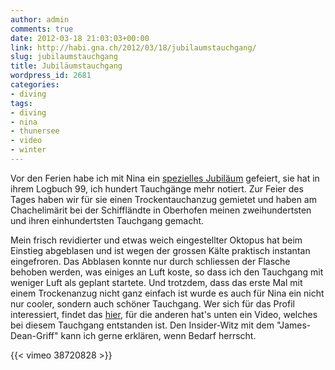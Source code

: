 ```yaml
---
author: admin
comments: true
date: 2012-03-18 21:03:03+00:00
link: http://habi.gna.ch/2012/03/18/jubilaumstauchgang/
slug: jubilaumstauchgang
title: Jubiläumstauchgang
wordpress_id: 2681
categories:
- diving
tags:
- diving
- nina
- thunersee
- video
- winter
---
```


Vor den Ferien habe ich mit Nina ein [spezielles Jubiläum](http://habi.gna.ch/2012/01/28/200-fur-mich-100-fur-sie/) gefeiert, sie hat in ihrem Logbuch 99, ich hundert Tauchgänge mehr notiert. Zur Feier des Tages haben wir für sie einen Trockentauchanzug gemietet und haben am Chachelimärit bei der Schiffländte in Oberhofen meinen zweihundertsten und ihren einhundertsten Tauchgang gemacht.

Mein frisch revidierter und etwas weich eingestellter Oktopus hat beim Einstieg abgeblasen und ist wegen der grossen Kälte praktisch instantan eingefroren. Das Abblasen konnte nur durch schliessen der Flasche behoben werden, was einiges an Luft koste, so dass ich den Tauchgang mit weniger Luft als geplant startete. Und trotzdem, dass das erste Mal mit einem Trockenanzug nicht ganz einfach ist wurde es auch für Nina ein nicht nur cooler, sondern auch schöner Tauchgang. Wer sich für das Profil interessiert, findet das [hier](http://divelog.davidhaberthuer.ch/2012.01.28.chachelim%C3%A4rit.pdf), für die anderen hat's unten ein Video, welches bei diesem Tauchgang entstanden ist. Den Insider-Witz mit dem "James-Dean-Griff" kann ich gerne erklären, wenn Bedarf herrscht.

{{< vimeo 38720828 >}}
